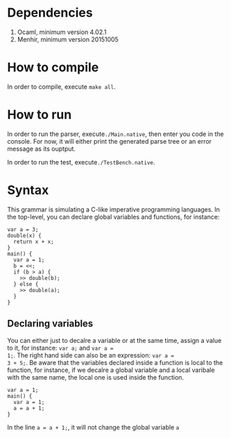 # Dependencies
1. Ocaml, minimum version 4.02.1
2. Menhir, minimum version 20151005

# How to compile
In order to compile, execute <code>make all</code>.

# How to run
In order to run the parser, execute<code>./Main.native</code>, then enter you code in the console. For now, it will either print the generated parse tree or an error message as its ouptput.

In order to run the test, execute<code>./TestBench.native</code>.

# Syntax
This grammar is simulating a C-like imperative programming languages. In the top-level, you can declare global variables and functions, for instance:
<pre><code>var a = 3;
double(x) {
  return x + x;
}
main() {
  var a = 1;
  b = <<;
  if (b > a) {
    >> double(b);
  } else {
    >> double(a);
  }
}</code></pre>

## Declaring variables
You can either just to decalre a variable or at the same time, assign a value to it, for instance: <code>var a;</code> and <code>var a = 1;</code>. The right hand side can also be an expression: <code>var a = 3 + 5;</code>. Be aware that the variables declared inside a function is local to the function, for instance, if we decalre a global variable and a local varibale with the same name, the local one is used inside the function.
<pre><code>var a = 1;
main() {
  var a = 1;
  a = a + 1;
}</pre></code>
In the line <code>a = a + 1;</code>, it will not change the global variable <code>a</code>
